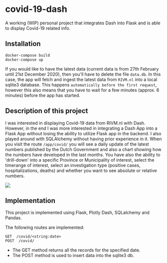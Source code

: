 # covid-19-dash
A working (WIP) personal project that integrates Dash into Flask and is able to display Covid-19 related info.

## Installation

```
docker-compose build
docker-compose up
```
If you would like to have the latest data (current data is from 27th February until 21st December 2020), then you'll have to delete the file ```data.db```. In this case, the app will fetch and ingest the latest data from ```RIVM.nl```
into a local sqlite3 database. This happens ```automatically before the first request```, however this also means that you have to wait for a few minutes
(approx. 6 minutes) before the app has started.

## Description of this project
I was interested in displaying Covid-19 data from RIVM.nl with Dash. However, in the end I was more interested in integrating a Dash App into a Flask App
without losing the ability to utilize Flask app in the backend. I also played around with SQLAlchemy without having prior experience in it. 
When you visit the route ```/app/covid/``` you will see a daily update of the latest numbers published by the Dutch Government and also a chart showing how
the numbers have developed in the last months. You have also the ability to 'drill-down' into a specific Province or Municipality of interest, select the timerange
of interest, select an investigation type (positive cases, hospitalizations, deaths) and whether you want to see absolute or relative numbers.

<img src="https://i.imgur.com/brMROUu.png" />

## Implementation

This project is implemented using Flask, Plotly Dash, SQLalchemy and Pandas.

The following routes are implemented:

```
GET  /covid/<string:date>
POST  /covid/
```
- The GET method returns all the records for the specified date.
- The POST method is used to insert data into the sqlite3 db.
